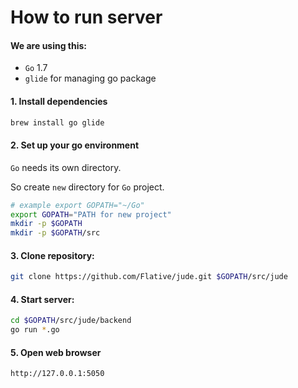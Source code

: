 # How to run server

#### We are using this:

- `Go` 1.7
- `glide` for managing go package

#### 1. Install dependencies

```bash
brew install go glide
```

#### 2. Set up your go environment

`Go` needs its own directory.

So create `new` directory for `Go` project.

```bash
# example export GOPATH="~/Go"
export GOPATH="PATH for new project"
mkdir -p $GOPATH
mkdir -p $GOPATH/src
```

#### 3. Clone repository:

```bash
git clone https://github.com/Flative/jude.git $GOPATH/src/jude
```

#### 4. Start server:

```bash
cd $GOPATH/src/jude/backend
go run *.go
```

#### 5. Open web browser

`http://127.0.0.1:5050`

